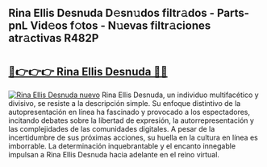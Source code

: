 ## Rina Ellis Desnuda D𝚎sn𝚞dos filtr𝚊dos - Parts-pnL Vid𝚎os f𝚘tos - N𝚞evas filtr𝚊ciones atr𝚊ctivas R482P

# <h2><a href="http://mbarsl.tromn.icu/?c=Rina+Ellis+Desnuda">🔗👉👉👉 Rina Ellis Desnuda 🔗🔗</a></h2>

[![Rina Ellis Desnuda nuevo](https://i.imgur.com/pEAQMta.gif)](http://mbarsl.tromn.icu/?c=Rina+Ellis+Desnuda)
Rina Ellis Desnuda, un individuo multifacético y divisivo, se resiste a la descripción simple. Su enfoque distintivo de la autopresentación en línea ha fascinado y provocado a los espectadores, incitando debates sobre la libertad de expresión, la autorrepresentación y las complejidades de las comunidades digitales. A pesar de la incertidumbre de sus próximas acciones, su huella en la cultura en línea es imborrable. La determinación inquebrantable y el encanto innegable impulsan a Rina Ellis Desnuda hacia adelante en el reino virtual.
